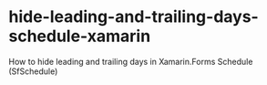 # hide-leading-and-trailing-days-schedule-xamarin
How to hide leading and trailing days in Xamarin.Forms Schedule (SfSchedule)
